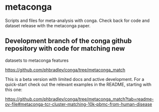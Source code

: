 # metaconga
Scripts and files for meta-analysis with conga. Check back for code and dataset release with the metaconga paper.  

## Development branch of the conga github repository with code for matching new
datasets to metaconga features

https://github.com/phbradley/conga/tree/metaconga_match

This is a beta version with limited docs and active development. For a quick-start
check out the relevant examples in the README, starting with this one:

https://github.com/phbradley/conga/tree/metaconga_match?tab=readme-ov-file#metaconga-tcr-cluster-matching-10k-pbmc-from-human-disease

